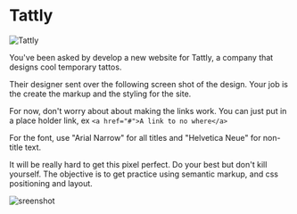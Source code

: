 # Tattly 
![Tattly](http://thisgoodworld.com/sites/default/files/styles/card_large/public/tattly_3.png?itok=L-hBYpPi)

You've been asked by develop a new website for Tattly, a company that designs cool temporary tattos.

Their designer sent over the following screen shot of the design. Your job is the create the markup and the styling for the site.


For now, don't worry about about making the links work. You can just put in a place holder link, ex `<a href="#">A link to no where</a>`


For the font, use "Arial Narrow" for all titles and "Helvetica Neue" for non-title text.

It will be really hard to get this pixel perfect. Do your best but don't kill yourself. The objective is to get practice using semantic markup, and css positioning and layout.

![sreenshot](https://github.com/awdriggs-html-css/tattoo/blob/master/ScreenShot.png)

